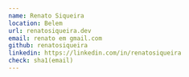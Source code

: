 ```yaml
---
name: Renato Siqueira
location: Belem
url: renatosiqueira.dev
email: renato em gmail.com
github: renatosiqueira
linkedin: https://linkedin.com/in/renatosiqueira
check: sha1(email)
---
```

